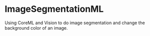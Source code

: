 # ImageSegmentationML
Using CoreML and Vision to  do image segmentation and change the background color of an image. 
